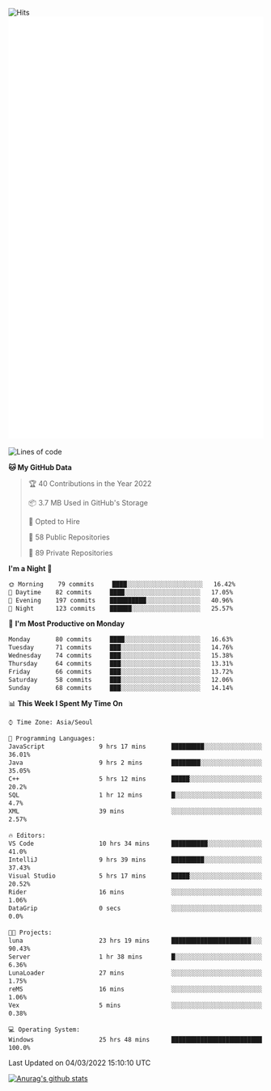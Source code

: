 ![Hits](https://hits.seeyoufarm.com/api/count/incr/badge.svg?url=https%3A%2F%2Fgithub.com%2Fkokose1234&count_bg=%2379C83D&title_bg=%23555555&icon=apple.svg&icon_color=%23E7E7E7&title=hits&edge_flat=false)
<br/>
![Metrics](https://github.com/kokose1234/kokose1234/blob/main/github-metrics.svg)

<!--START_SECTION:waka-->
![Lines of code](https://img.shields.io/badge/From%20Hello%20World%20I%27ve%20Written-8%20Million%20lines%20of%20code-blue)

**🐱 My GitHub Data** 

> 🏆 40 Contributions in the Year 2022
 > 
> 📦 3.7 MB Used in GitHub's Storage 
 > 
> 💼 Opted to Hire
 > 
> 📜 58 Public Repositories 
 > 
> 🔑 89 Private Repositories  
 > 
**I'm a Night 🦉** 

```text
🌞 Morning    79 commits     ████░░░░░░░░░░░░░░░░░░░░░   16.42% 
🌆 Daytime    82 commits     ████░░░░░░░░░░░░░░░░░░░░░   17.05% 
🌃 Evening    197 commits    ██████████░░░░░░░░░░░░░░░   40.96% 
🌙 Night      123 commits    ██████░░░░░░░░░░░░░░░░░░░   25.57%

```
📅 **I'm Most Productive on Monday** 

```text
Monday       80 commits     ████░░░░░░░░░░░░░░░░░░░░░   16.63% 
Tuesday      71 commits     ███░░░░░░░░░░░░░░░░░░░░░░   14.76% 
Wednesday    74 commits     ███░░░░░░░░░░░░░░░░░░░░░░   15.38% 
Thursday     64 commits     ███░░░░░░░░░░░░░░░░░░░░░░   13.31% 
Friday       66 commits     ███░░░░░░░░░░░░░░░░░░░░░░   13.72% 
Saturday     58 commits     ███░░░░░░░░░░░░░░░░░░░░░░   12.06% 
Sunday       68 commits     ███░░░░░░░░░░░░░░░░░░░░░░   14.14%

```


📊 **This Week I Spent My Time On** 

```text
⌚︎ Time Zone: Asia/Seoul

💬 Programming Languages: 
JavaScript               9 hrs 17 mins       █████████░░░░░░░░░░░░░░░░   36.01% 
Java                     9 hrs 2 mins        ████████░░░░░░░░░░░░░░░░░   35.05% 
C++                      5 hrs 12 mins       █████░░░░░░░░░░░░░░░░░░░░   20.2% 
SQL                      1 hr 12 mins        █░░░░░░░░░░░░░░░░░░░░░░░░   4.7% 
XML                      39 mins             ░░░░░░░░░░░░░░░░░░░░░░░░░   2.57%

🔥 Editors: 
VS Code                  10 hrs 34 mins      ██████████░░░░░░░░░░░░░░░   41.0% 
IntelliJ                 9 hrs 39 mins       █████████░░░░░░░░░░░░░░░░   37.43% 
Visual Studio            5 hrs 17 mins       █████░░░░░░░░░░░░░░░░░░░░   20.52% 
Rider                    16 mins             ░░░░░░░░░░░░░░░░░░░░░░░░░   1.06% 
DataGrip                 0 secs              ░░░░░░░░░░░░░░░░░░░░░░░░░   0.0%

🐱‍💻 Projects: 
luna                     23 hrs 19 mins      ██████████████████████░░░   90.43% 
Server                   1 hr 38 mins        █░░░░░░░░░░░░░░░░░░░░░░░░   6.36% 
LunaLoader               27 mins             ░░░░░░░░░░░░░░░░░░░░░░░░░   1.75% 
reMS                     16 mins             ░░░░░░░░░░░░░░░░░░░░░░░░░   1.06% 
Vex                      5 mins              ░░░░░░░░░░░░░░░░░░░░░░░░░   0.38%

💻 Operating System: 
Windows                  25 hrs 48 mins      █████████████████████████   100.0%

```


 Last Updated on 04/03/2022 15:10:10 UTC
<!--END_SECTION:waka-->

[![Anurag's github stats](https://github-readme-stats.vercel.app/api?username=kokose1234&theme=dracula)](https://github.com/anuraghazra/github-readme-stats)



	
